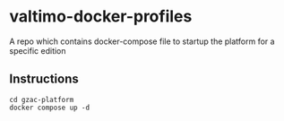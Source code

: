 # valtimo-docker-profiles
A repo which contains docker-compose file to startup the platform for a specific edition

## Instructions

    cd gzac-platform
    docker compose up -d
